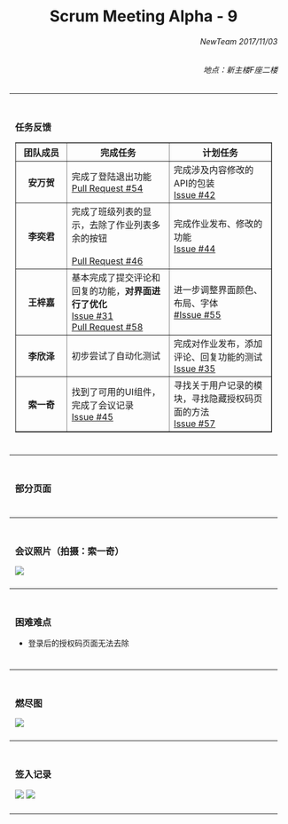 <div style = "margin:0 10px;">
<h1 align = "center">Scrum Meeting Alpha - 9 </h1>

<h6 align = "right">NewTeam 2017/11/03</h6>
<h6 align = "right">地点：新主楼F座二楼</h6>
<hr>

<div style = "padding: 10px">
<h3>任务反馈</h3>
<table border = "1" style = "width:100%">
  <colgroup>
    <col style = "width:20%">
    <col style = "width:40%">
    <col style = "width:40%">
  </colgroup>
  <thead>
    <tr><th>团队成员</th><th>完成任务</th><th>计划任务</th></tr>
  </thead>
  <tbody>
    <tr><th>安万贺</th><td>完成了登陆退出功能<br><a href = "https://github.com/NewTeam5/EduCnblogs/commit/538e61845de346b4cdd842ba95f731ab89e879fb">Pull Request #54</a></td><td>完成涉及内容修改的API的包装<br><a href = "https://github.com/NewTeam5/EduCnblogs/issues/42">Issue #42</a></td></tr>
    <tr><th>李奕君</th><td>完成了班级列表的显示，去除了作业列表多余的按钮<br><a href = ""></a><br><a href = "https://github.com/NewTeam5/EduCnblogs/commit/e753af0fd1eb7a5c8565f234e8235dbaa33e69af">Pull Request #46</a></td><td>完成作业发布、修改的功能<br><a href = "https://github.com/NewTeam5/EduCnblogs/issues/44">Issue #44</a></td></tr>
    <tr><th>王梓嘉</th><td>基本完成了提交评论和回复的功能，<b>对界面进行了优化</b><br><a href = "https://github.com/NewTeam5/EduCnblogs/issues/31">Issue #31</a><br><a href = "https://github.com/NewTeam5/EduCnblogs/commit/c1fa4fb26f2319801cdfccf7bd0b724c79d7d40c">Pull Request #58</a></td><td>进一步调整界面颜色、布局、字体<br><a href = "https://github.com/NewTeam5/EduCnblogs/issues/55">#Issue #55</a></td></tr>
    <tr><th>李欣泽</th><td>初步尝试了自动化测试</td><td>完成对作业发布，添加评论、回复功能的测试<br><a href = "https://github.com/NewTeam5/EduCnblogs/issues/35">Issue #35</a></td></tr>
    <tr><th>索一奇</th><td>找到了可用的UI组件，完成了会议记录<br><a href = "https://github.com/NewTeam5/EduCnblogs/issues/45">Issue #45</a></td><td>寻找关于用户记录的模块，寻找隐藏授权码页面的方法<br><a href = "https://github.com/NewTeam5/EduCnblogs/issues/57">Issue #57</a></td></tr> 
  </tbody>
</table>
</div>
<hr>

<div style = "padding: 10px">
<h3>部分页面</h3>
</div>
<hr>

<div style = "padding: 10px">
<h3>会议照片（拍摄：索一奇）</h3>
<img src = "http://images2017.cnblogs.com/blog/1254203/201711/1254203-20171104103052373-683950750.jpg">
</div>
<hr>

<div style = "padding: 10px">
<h3>困难难点</h3>
<ul>
  <li>登录后的授权码页面无法去除</li>
</ul>
</div>
<hr>

<div style = "padding: 10px">
<h3>燃尽图</h3>
<img src = "http://images2017.cnblogs.com/blog/1254203/201711/1254203-20171104103642951-1391155889.png">
</div>
<hr>

<div style = "padding: 10px">
<h3>签入记录</h3>
<img src = "http://images2017.cnblogs.com/blog/1254203/201711/1254203-20171104103233170-2123300321.png">
<img src = "http://images2017.cnblogs.com/blog/1254203/201711/1254203-20171104103256748-1518044683.png">
</div>
<hr>